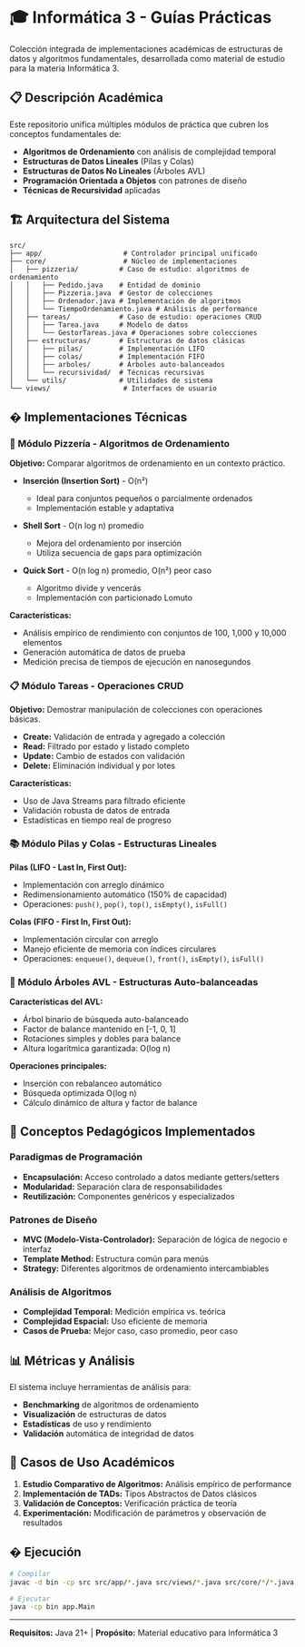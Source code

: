 # 🎓 Informática 3 - Guías Prácticas

Colección integrada de implementaciones académicas de estructuras de datos y algoritmos fundamentales, desarrollada como material de estudio para la materia Informática 3.

## 📋 Descripción Académica

Este repositorio unifica múltiples módulos de práctica que cubren los conceptos fundamentales de:
- **Algoritmos de Ordenamiento** con análisis de complejidad temporal
- **Estructuras de Datos Lineales** (Pilas y Colas)
- **Estructuras de Datos No Lineales** (Árboles AVL)
- **Programación Orientada a Objetos** con patrones de diseño
- **Técnicas de Recursividad** aplicadas

## 🏗️ Arquitectura del Sistema

```
src/
├── app/                    # Controlador principal unificado
├── core/                   # Núcleo de implementaciones
│   ├── pizzeria/          # Caso de estudio: algoritmos de ordenamiento
│   │   ├── Pedido.java    # Entidad de dominio
│   │   ├── Pizzeria.java  # Gestor de colecciones
│   │   ├── Ordenador.java # Implementación de algoritmos
│   │   └── TiempoOrdenamiento.java # Análisis de performance
│   ├── tareas/            # Caso de estudio: operaciones CRUD
│   │   ├── Tarea.java     # Modelo de datos
│   │   └── GestorTareas.java # Operaciones sobre colecciones
│   ├── estructuras/       # Estructuras de datos clásicas
│   │   ├── pilas/         # Implementación LIFO
│   │   ├── colas/         # Implementación FIFO
│   │   ├── arboles/       # Árboles auto-balanceados
│   │   └── recursividad/  # Técnicas recursivas
│   └── utils/             # Utilidades de sistema
└── views/                  # Interfaces de usuario
```

## � Implementaciones Técnicas

### 🍕 Módulo Pizzería - Algoritmos de Ordenamiento

**Objetivo:** Comparar algoritmos de ordenamiento en un contexto práctico.

- **Inserción (Insertion Sort)** - O(n²)
  - Ideal para conjuntos pequeños o parcialmente ordenados
  - Implementación estable y adaptativa

- **Shell Sort** - O(n log n) promedio
  - Mejora del ordenamiento por inserción
  - Utiliza secuencia de gaps para optimización

- **Quick Sort** - O(n log n) promedio, O(n²) peor caso
  - Algoritmo divide y vencerás
  - Implementación con particionado Lomuto

**Características:**
- Análisis empírico de rendimiento con conjuntos de 100, 1,000 y 10,000 elementos
- Generación automática de datos de prueba
- Medición precisa de tiempos de ejecución en nanosegundos

### 📋 Módulo Tareas - Operaciones CRUD

**Objetivo:** Demostrar manipulación de colecciones con operaciones básicas.

- **Create:** Validación de entrada y agregado a colección
- **Read:** Filtrado por estado y listado completo
- **Update:** Cambio de estados con validación
- **Delete:** Eliminación individual y por lotes

**Características:**
- Uso de Java Streams para filtrado eficiente
- Validación robusta de datos de entrada
- Estadísticas en tiempo real de progreso

### 📚 Módulo Pilas y Colas - Estructuras Lineales

**Pilas (LIFO - Last In, First Out):**
- Implementación con arreglo dinámico
- Redimensionamiento automático (150% de capacidad)
- Operaciones: `push()`, `pop()`, `top()`, `isEmpty()`, `isFull()`

**Colas (FIFO - First In, First Out):**
- Implementación circular con arreglo
- Manejo eficiente de memoria con índices circulares
- Operaciones: `enqueue()`, `dequeue()`, `front()`, `isEmpty()`, `isFull()`

### 🌳 Módulo Árboles AVL - Estructuras Auto-balanceadas

**Características del AVL:**
- Árbol binario de búsqueda auto-balanceado
- Factor de balance mantenido en [-1, 0, 1]
- Rotaciones simples y dobles para balance
- Altura logarítmica garantizada: O(log n)

**Operaciones principales:**
- Inserción con rebalanceo automático
- Búsqueda optimizada O(log n)
- Cálculo dinámico de altura y factor de balance

## 🎯 Conceptos Pedagógicos Implementados

### Paradigmas de Programación
- **Encapsulación:** Acceso controlado a datos mediante getters/setters
- **Modularidad:** Separación clara de responsabilidades
- **Reutilización:** Componentes genéricos y especializados

### Patrones de Diseño
- **MVC (Modelo-Vista-Controlador):** Separación de lógica de negocio e interfaz
- **Template Method:** Estructura común para menús
- **Strategy:** Diferentes algoritmos de ordenamiento intercambiables

### Análisis de Algoritmos
- **Complejidad Temporal:** Medición empírica vs. teórica
- **Complejidad Espacial:** Uso eficiente de memoria
- **Casos de Prueba:** Mejor caso, caso promedio, peor caso

## 📊 Métricas y Análisis

El sistema incluye herramientas de análisis para:
- **Benchmarking** de algoritmos de ordenamiento
- **Visualización** de estructuras de datos
- **Estadísticas** de uso y rendimiento
- **Validación** automática de integridad de datos

## 🧪 Casos de Uso Académicos

1. **Estudio Comparativo de Algoritmos:** Análisis empírico de performance
2. **Implementación de TADs:** Tipos Abstractos de Datos clásicos
3. **Validación de Conceptos:** Verificación práctica de teoría
4. **Experimentación:** Modificación de parámetros y observación de resultados

## � Ejecución

```bash
# Compilar
javac -d bin -cp src src/app/*.java src/views/*.java src/core/*/*.java src/core/*/*/*.java

# Ejecutar
java -cp bin app.Main
```

---

**Requisitos:** Java 21+ | **Propósito:** Material educativo para Informática 3